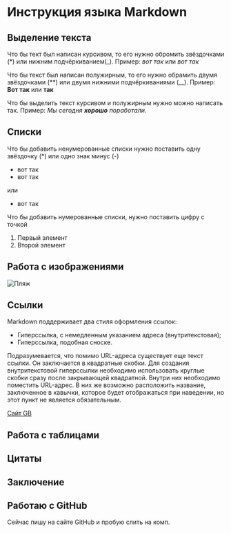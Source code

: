 # Инструкция языка Markdown

## Выделение текста
Что бы тект был написан курсивом, то его нужно обромить звёздочками (*) или нижним подчёркиванием(_). Пример: *вот так* или _вот так_

Что бы текст был написан полужирным, то его нужно обрамить двумя звёздочками (**) или двумя нижними подчёркиваниями (__). Пример: **Вот так** или __так__

Что бы выделить текст курсивом и полужирным нужно можно написать так. Пример: _Мы сегодня **хорошо** поработали._
## Списки
Что бы добавить ненумерованные списки нужно поставить одну звёздочку (*) или одно знак минус (-)
* вот так
* вот так

или

- вот так 

Что бы добавить нумерованные списки, нужно поставить цифру с точкой
1. Первый элемент
2. Второй элемент
## Работа с изображениями
![Пляж](Пляж.png)
## Ссылки
Markdown поддерживает два стиля оформления ссылок:

 * Гиперссылка, с немедленным указанием адреса (внутритекстовая);
* Гиперссылка, подобная сноске.

Подразумевается, что помимо URL-адреса существует еще текст ссылки. Он заключается в квадратные скобки. Для создания внутритекстовой гиперссылки необходимо использовать круглые скобки сразу после закрывающей квадратной. Внутри них необходимо поместить URL-адрес. В них же возможно расположить название, заключенное в кавычки, которое будет отображаться при наведении, но этот пункт не является обязательным.

[Сайт GB](https://gb.ru/)
## Работа с таблицами

## Цитаты

## Заключение

## Работаю с GitHub
Сейчас пишу на сайте GitHub и пробую слить на комп.

